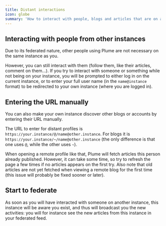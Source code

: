 ```yaml
---
title: Distant interactions
icon: globe
summary: 'How to interact with people, blogs and articles that are on a different instance'
---
```


## Interacting with people from other instances

Due to its federated nature, other people using Plume are not necessary on the same instance as you.

However, you can still interact with them (follow them, like their articles, comment on them…). If you
try to interact with someone or something while not being on your instance, you will be prompted to either
log in on the current instance, or to enter your full user name (in the `name@instance` format) to be redirected
to your own instance (where you are logged in).

## Entering the URL manually

You can also make your own instance discover other blogs or accounts by entering their URL manually.

The URL to enter for distant profiles is `https://your.instance/@/name@other.instance`. For blogs it is
`https://your.instance/~/name@other.instance` (the only difference is that one uses `@`, while the other
uses `~`).

When opening a remote profile like that, Plume will fetch articles this person already published. However,
it can take some time, so try to refresh the page a few times if no articles appears on the first try. Also
note that old articles are not yet fetched when viewing a remote blog for the first time (this issue will probably
be fixed sooner or later).

## Start to federate

As soon as you will have interacted with someone on another instance, this instance will be aware you exist, and
thus will broadcast you the new activities: you will for instance see the new articles from this instance in your
federated feed.
